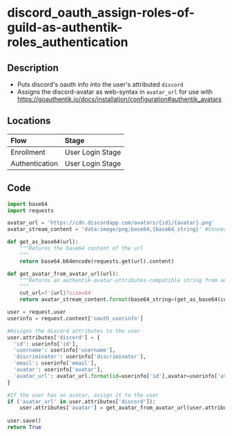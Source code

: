 # discord_oauth_assign-roles-of-guild-as-authentik-roles_authentication

## Description
- Puts discord's oauth info into the user's attributed ``discord``
- Assigns the discord-avatar as web-syntax in ``avatar_url`` for use with https://goauthentik.io/docs/installation/configuration#authentik_avatars

## Locations
| Flow | Stage |
| :--- | :--- |
| Enrollment | User Login Stage |
| Authentication | 	User Login Stage |

## Code
```py
import base64
import requests

avatar_url = 'https://cdn.discordapp.com/avatars/{id}/{avatar}.png'
avatar_stream_content = 'data:image/png;base64,{base64_string}' #Converts base64 image into html syntax useable with authentik's avatar attributes feature

def get_as_base64(url):
    """Returns the base64 content of the url
    """
    return base64.b64encode(requests.get(url).content)

def get_avatar_from_avatar_url(url):
    """Returns an authentik-avatar-attributes-compatible string from an image url
    """
    cut_url=f'{url}?size=64'
    return avatar_stream_content.format(base64_string=(get_as_base64(cut_url).decode("utf-8")))

user = request.user
userinfo = request.context['oauth_userinfo']

#Assigns the discord attributes to the user
user.attributes['discord'] = {
  'id': userinfo['id'],
  'username': userinfo['username'],
  'discriminator': userinfo['discriminator'],
  'email': userinfo['email'],
  'avatar': userinfo['avatar'],
  'avatar_url': avatar_url.format(id=userinfo['id'],avatar=userinfo['avatar']) if userinfo['avatar'] else None,
}

#If the user has an avatar, assign it to the user
if ('avatar_url' in user.attributes['discord']):
    user.attributes['avatar'] = get_avatar_from_avatar_url(user.attributes['discord']['avatar_url'])
 
user.save()
return True
```